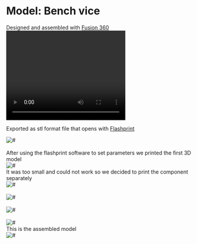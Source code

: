 <!-- Assessment/cadass.md -->
# Model: Bench vice
Designed and assembled with [Fusion 360](https://www.autodesk.com/products/fusion-360/free-trial)
<br>
 <video width="320" height="240" controls>
  <source src="images/AutodeskFusion.mp4" id="video/AutodeskFusion.mp4"> loop autoplay muted</video>
<br>

Exported as stl format file that opens with [Flashprint](https://www.sz3dp.com/download-center?category=12)
<br>
<div class="loader"><img src="images/flashprint.png" alt="#" /></div>
<br>After using the flashprint software to set parameters we printed the first 3D model
<br>
<div class="loader"><img src="images/1stmodel.jpg" alt="#" /></div>
It was too small and could not work so we decided to print the component separately
<br>
<div class="loader"><img src="images/base.jpg" alt="#" /></div>
<br>
<div class="loader"><img src="images/jaw.jpg" alt="#" /></div>
<br>
<div class="loader"><img src="images/screw.jpg" alt="#" /></div>
<br>
<div class="loader"><img src="images/3pieces.jpg" alt="#" /></div>
This is the assembled model
<br>
<div class="loader"><img src="images/assembled.jpg" alt="#" /></div>
